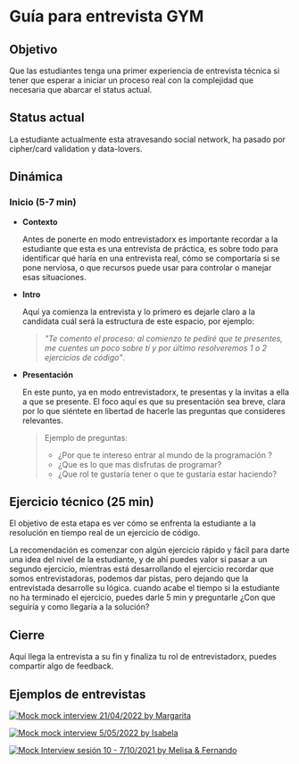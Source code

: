 # Guía para entrevista GYM

## Objetivo

Que las estudiantes tenga una primer experiencia de entrevista técnica si tener
que esperar a iniciar un proceso real
con la complejidad que necesaria que abarcar el status actual.

## Status actual

La estudiante actualmente esta atravesando social network, ha
pasado por cipher/card validation y data-lovers.

## Dinámica

### Inicio (5-7 min)

- **Contexto**

  Antes de ponerte en modo entrevistadorx es importante recordar a la
  estudiante que esta es una entrevista de práctica, es sobre todo para
  identificar qué haría en una entrevista real, cómo se comportaría si se pone
  nerviosa, o que recursos puede usar para controlar o manejar esas situaciones.

- **Intro**

  Aquí ya comienza la entrevista y lo primero es dejarle claro a la candidata
  cuál será la estructura de este espacio, por ejemplo:
  
  > _"Te comento el proceso: al comienzo te pediré que te presentes, me cuentes
  un poco sobre tí y por último resolveremos 1 o 2 ejercicios de código"_.

- **Presentación**

  En este punto, ya en modo entrevistadorx, te presentas y la invitas a ella a
  que se presente. El foco aquí es que su presentación sea breve, clara
  por lo que siéntete en libertad de hacerle las preguntas que consideres relevantes.
  
  > Ejemplo de preguntas:
  >
  > - ¿Por que te intereso entrar al mundo de la programación ?
  > - ¿Que es lo que mas disfrutas de programar?
  > - ¿Que rol te gustaría tener o que te gustaría estar haciendo?
  
## Ejercicio técnico (25 min)

  El objetivo de esta etapa es ver cómo se enfrenta la estudiante a la
  resolución en tiempo real de un ejercicio de código.
  
  La recomendación es comenzar con algún ejercicio rápido y fácil para darte una
  idea del nivel de la estudiante, y de ahí puedes valor si pasar a un segundo ejercicio,
  mientras está desarrollando el ejercicio recordar que somos entrevistadoras,
  podemos dar pistas, pero dejando que la entrevistada desarrolle su lógica.
  cuando acabe el tiempo si la estudiante no ha terminado el ejercicio,
  puedes darle 5 min y preguntarle ¿Con que seguiría y  como llegaría a la solución?
  
## Cierre
  
  Aquí llega la entrevista a su fin y finaliza tu rol de entrevistadorx, puedes
  compartir algo de feedback.

## Ejemplos de entrevistas

[![Mock mock interview 21/04/2022 by Margarita](https://img.youtube.com/vi/JPwObIeVSgw/0.jpg)](https://youtu.be/JPwObIeVSgw)

[![Mock mock interview 5/05/2022 by Isabela](https://img.youtube.com/vi/35Yr3XtRDIg/0.jpg)](https://youtu.be/35Yr3XtRDIg)

[![Mock Interview sesión 10 - 7/10/2021 by Melisa & Fernando](https://img.youtube.com/vi/TEbiUVmZIS4/0.jpg)](https://www.youtube.com/watch?v=TEbiUVmZIS4)
